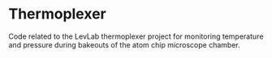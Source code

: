 Thermoplexer
============
Code related to the LevLab thermoplexer project for monitoring temperature and pressure during bakeouts of the atom chip microscope chamber.
